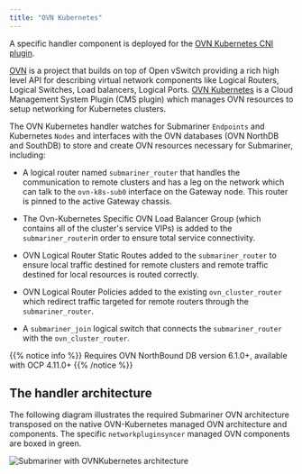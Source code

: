 ```yaml
---
title: "OVN Kubernetes"
---
```


A specific handler component is deployed for the
[OVN Kubernetes CNI plugin](https://github.com/ovn-org/ovn-kubernetes).

[OVN](https://www.ovn.org/en/architecture/) is a project that builds on top
of Open vSwitch providing a rich high level API for describing virtual
network components like Logical Routers, Logical Switches, Load balancers,
Logical Ports. [OVN Kubernetes](https://github.com/ovn-org/ovn-kubernetes) is a Cloud Management System Plugin (CMS plugin)
which manages OVN resources to setup networking for Kubernetes clusters.

The OVN Kubernetes handler watches for Submariner `Endpoints` and Kubernetes
`Nodes` and interfaces with the OVN databases (OVN NorthDB and SouthDB) to store and
create OVN resources necessary for Submariner, including:

* A logical router named `submariner_router` that handles the communication
  to remote clusters and has a leg on the network which can talk to the
  `ovn-k8s-sub0` interface on the Gateway node. This router is pinned to
  the active Gateway chassis.

* The Ovn-Kubernetes Specific OVN Load Balancer Group (which contains all of the
  cluster's service VIPs) is added to the `submariner_router`in order to ensure
  total service connectivity.  

* OVN Logical Router Static Routes added to the `submariner_router` to ensure
  local traffic destined for remote clusters and remote traffic destined for local
  resources is routed correctly.

* OVN Logical Router Policies added to the existing `ovn_cluster_router` which redirect
  traffic targeted for remote routers through the `submariner_router`.

* A `submariner_join` logical switch that connects the `submariner_router`
  with the `ovn_cluster_router`.

{{% notice info %}}
Requires OVN NorthBound DB version 6.1.0+, available with OCP 4.11.0+
{{% /notice %}}

## The handler architecture

The following diagram illustrates the required Submariner OVN architecture transposed
on the native OVN-Kubernetes managed OVN architecture and components. The specific
`networkpluginsyncer` managed OVN components are boxed in green.

![Submariner with OVNKubernetes architecture](/images/ovn-kubernetes/ovn-submariner-architecture.svg)
<!-- Image Source: https://docs.google.com/presentation/d/180CtHZnr9PP5Rh98VEmkQz3ovc5AGXG9wosoHMLhgaY/edit#slide=id.g135fd365b7e_0_5 -->
